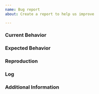 ```yaml
---
name: Bug report
about: Create a report to help us improve

---
```


<!--
Hi!

Please use the template below for issue bugs found within js-cosmos.

Provide a general summary of the issue in the title above and use relevant fields below to define the problem.

-->
### Current Behavior
[comment]: # (Describe what actually happened.)

### Expected Behavior
[comment]: # (Describe what you expected to happen.)

### Reproduction
[comment]: # (Describe how we can replicate the bug step by step.)

### Log
[comment]: # (Also you can attach log to this issue.)

### Additional Information
[comment]: # (Any other information that would be useful, content, screenshots, etc.)
